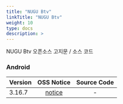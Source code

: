 ```yaml
---
title: "NUGU Btv"
linkTitle: "NUGU Btv"
weight: 10
type: docs
description: >
---
```


NUGU Btv 오픈소스 고지문 / 소스 코드

### Android

| Version | OSS Notice | Source Code |
|---|:---:|:---:|
| 3.16.7 | [notice](https://opensource.sktelecom.com/compliance_artifacts/nugu_btv/android/3.16.7/Btv_NUGU_3.16.7_OSS_Notice.html)  | - |